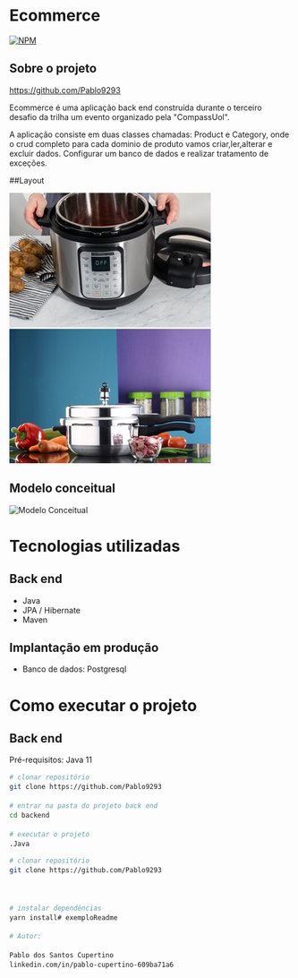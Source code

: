 # Ecommerce
[![NPM](https://img.shields.io/npm/l/react)](https://github.com/Pablo9293/exemploReadme/commit/866bf2a85d4150fbff3a3969a5839d885e82a6b6) 

## Sobre o projeto

https://github.com/Pablo9293

Ecommerce  é uma aplicação back end construída durante o terceiro desafio da trilha um evento organizado pela "CompassUol".

A aplicação consiste em duas classes chamadas: Product e Category, onde o crud completo para cada dominio de produto vamos criar,ler,alterar e excluir dados. Configurar 
um banco de dados e realizar tratamento de exceções.

##Layout


![Mobile2](https://github.com/Pablo9293/assets/blob/main/240_F_528273834_9wysC68Kufk0hEHTXd39K33QFy5AOTTg.jpg)
![Mobile3](https://github.com/Pablo9293/assets/blob/main/240_F_489381613_CDTKqig3rbxjYS2FdDifR9FehofXOjIX.jpg)



## Modelo conceitual
![Modelo Conceitual](https://github.com/aarrieche/java-challenge-03-compass/blob/features/image.png)

# Tecnologias utilizadas
## Back end
- Java
- JPA / Hibernate
- Maven

## Implantação em produção
- Banco de dados: Postgresql

# Como executar o projeto

## Back end
Pré-requisitos: Java 11

```bash
# clonar repositório
git clone https://github.com/Pablo9293

# entrar na pasta do projeto back end
cd backend

# executar o projeto
.Java
```



```bash
# clonar repositório
git clone https://github.com/Pablo9293



# instalar dependências
yarn install# exemploReadme

# Autor:

Pablo dos Santos Cupertino
linkedin.com/in/pablo-cupertino-609ba71a6
